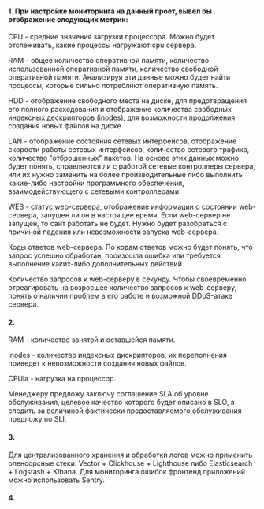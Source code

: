 #### 1. При настройке мониторинга на данный проет, вывел бы отображение следующих метрик:

CPU - средние значения загрузки процессора. Можно будет отслеживать, какие процессы нагружают cpu сервера.

RAM - общее количество оперативной памяти, количество использованной оперативной памяти, количество свободной оперативной памяти. Анализируя эти данные можно будет найти процессы, которые сильно потребляют оперативную память.

HDD -  отображение свободного места на диске, для предотвращения его полного расходования и отображение количества свободных индексных дескрипторов (inodes), для возможности продолжения создания новых файлов на диске.

LAN - отображение состояния сетевых интерфейсов, отображение скорости работы сетевых интерфейсов, количество сетевого трафика, количество "отброшенных" пакетов. На основе этих данных можно будет понять, справляются ли с работой сетевые контроллеры сервера, или их нужно заменить на более производительные либо выполнить какие-либо настройки программного обеспечения, взаимодействующего с сетевыми контроллерами.

WEB - статус web-сервера, отображение информации о состоянии web-сервера, запущен ли он в настоящее время. Если web-сервер не запущен, то сайт работать не будет. Нужно будет разобраться с причиной падения или невозможности запуска web-сервера.

Коды ответов web-сервера. По кодам ответов можно будет понять, что запрос успешно обработан, произошла ошибка или требуется выполнение каких-либо дополнительных действий.

Количество запросов к web-серверу в секунду. Чтобы своевременно отреагировать на возросшее количество запросов к web-серверу, понять о наличии проблем в его работе и возможной DDoS-атаке сервера.

#### 2. 

RAM - количество занятой и оставшейся памяти.

inodes - количество индексных дискрипторов, их переполнения приведет к невозможности создания новых файлов.

CPUla - нагрузка на процессор.

Менеджеру предложу заключу соглашение SLA об уровне обслуживания, целевое качество которого будет описано в SLO, а следить за величиной фактически предоставляемого обслуживания предложу по SLI.

#### 3. 

Для централизованного хранения и обработки логов можно применить опенсорсные стеки: Vector + Clickhouse + Lighthouse либо Elasticsearch + Logstash + Kibana. Для мониторинга ошибок фронтенд приложений можно использовать Sentry.

#### 4.





